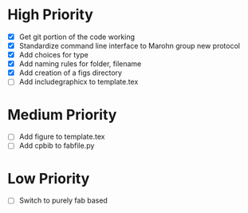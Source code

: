 # High Priority
- [x] Get git portion of the code working
- [x] Standardize command line interface to Marohn group new protocol
- [x] Add choices for type
- [x] Add naming rules for folder, filename
- [x] Add creation of a figs directory
- [ ] Add includegraphicx to template.tex

# Medium Priority
- [ ] Add figure to template.tex
- [ ] Add cpbib to fabfile.py

# Low Priority
- [ ] Switch to purely fab based